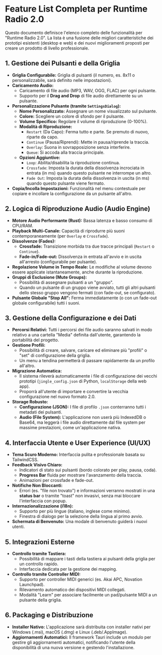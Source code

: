 # Feature List Completa per Runtime Radio 2.0

Questo documento definisce l'elenco completo delle funzionalità per "Runtime Radio 2.0". La lista è una fusione delle migliori caratteristiche dei prototipi esistenti (desktop e web) e dei nuovi miglioramenti proposti per creare un prodotto di livello professionale.

## 1. Gestione dei Pulsanti e della Griglia

-   **Griglia Configurabile:** Griglia di pulsanti (il numero, es. 8x11 o personalizzabile, sarà definito nelle impostazioni).
-   **Caricamento Audio:**
    -   Caricamento di file audio (MP3, WAV, OGG, FLAC) per ogni pulsante.
    -   Supporto per il **Drag and Drop** di file audio direttamente su un pulsante.
-   **Personalizzazione Pulsante (tramite `SettingsDialog`):**
    -   **Nome Personalizzato:** Assegnare un nome visualizzato sul pulsante.
    -   **Colore:** Scegliere un colore di sfondo per il pulsante.
    -   **Volume Specifico:** Regolare il volume di riproduzione (0-100%).
    -   **Modalità di Riproduzione:**
        -   `Restart` (Da Capo): Ferma tutto e parte. Se premuto di nuovo, riparte da capo.
        -   `Continue` (Pausa/Riprendi): Mette in pausa/riprende la traccia.
        -   `Overlay`: Suona in sovrapposizione senza interferire.
        -   `Queue`: Si accoda alla traccia principale.
    -   **Opzioni Aggiuntive:**
        -   `Loop`: Abilita/disabilita la riproduzione continua.
        -   `Crossfade`: Imposta la durata della dissolvenza incrociata in entrata (in ms) quando questo pulsante ne interrompe un altro.
        -   `Fade Out`: Imposta la durata della dissolvenza in uscita (in ms) quando questo pulsante viene fermato.
-   **Copia/Incolla Impostazioni:** Funzionalità nel menu contestuale per copiare e incollare la configurazione da un pulsante all'altro.

## 2. Logica di Riproduzione Audio (Audio Engine)

-   **Motore Audio Performante (Rust):** Bassa latenza e basso consumo di CPU/RAM.
-   **Playback Multi-Canale:** Capacità di riprodurre più suoni contemporaneamente (per `Overlay` e `Crossfade`).
-   **Dissolvenze (Fades):**
    -   **Crossfade:** Transizione morbida tra due tracce principali (`Restart` o `Continue`).
    -   **Fade-in/Fade-out:** Dissolvenza in entrata all'avvio e in uscita all'arresto (configurabile per pulsante).
-   **Regolazione Volume in Tempo Reale:** Le modifiche al volume devono essere applicate istantaneamente, anche durante la riproduzione.
-   **Gruppi di Esclusione (Mute Groups):**
    -   Possibilità di assegnare pulsanti a un "gruppo".
    -   Quando un pulsante di un gruppo viene avviato, tutti gli altri pulsanti dello stesso gruppo vengono fermati (con fade-out, se configurato).
-   **Pulsante Globale "Stop All":** Ferma immediatamente (o con un fade-out globale configurabile) tutti i suoni.

## 3. Gestione della Configurazione e dei Dati

-   **Percorsi Relativi:** Tutti i percorsi dei file audio saranno salvati in modo relativo a una cartella "Media" definita dall'utente, garantendo la portabilità del progetto.
-   **Gestione Profili:**
    -   Possibilità di creare, salvare, caricare ed eliminare più "profili" o "set" di configurazione della griglia.
    -   Un menu a tendina permetterà di passare rapidamente da un profilo all'altro.
-   **Migrazione Automatica:**
    -   Il sistema rileverà automaticamente i file di configurazione dei vecchi prototipi (`jingle_config.json` di Python, `localStorage` della web app).
    -   Proporrà all'utente di importare e convertire la vecchia configurazione nel nuovo formato 2.0.
-   **Storage Robusto:**
    -   **Configurazione (JSON):** I file di profilo `.json` conterranno tutti i metadati dei pulsanti.
    -   **Audio (File System):** L'applicazione non userà più IndexedDB o Base64, ma leggerà i file audio direttamente dal file system per massime prestazioni, come un'applicazione nativa.

## 4. Interfaccia Utente e User Experience (UI/UX)

-   **Tema Scuro Moderno:** Interfaccia pulita e professionale basata su TailwindCSS.
-   **Feedback Visivo Chiaro:**
    -   Indicatori di stato sui pulsanti (bordo colorato per play, pausa, coda).
    -   **Progress Bar** fluida per mostrare l'avanzamento della traccia.
    -   Animazioni per crossfade e fade-out.
-   **Notifiche Non Bloccanti:**
    -   Errori (es. "file non trovato") e informazioni verranno mostrati in una **status bar** o tramite "toast" non invasivi, senza mai bloccare l'interfaccia con popup.
-   **Internazionalizzazione (i18n):**
    -   Supporto per più lingue (italiano, inglese come minimo).
    -   Finestra di dialogo per la selezione della lingua al primo avvio.
-   **Schermata di Benvenuto:** Una modale di benvenuto guiderà i nuovi utenti.

## 5. Integrazioni Esterne

-   **Controllo tramite Tastiera:**
    -   Possibilità di mappare i tasti della tastiera ai pulsanti della griglia per un controllo rapido.
    -   Interfaccia dedicata per la gestione dei mapping.
-   **Controllo tramite Controller MIDI:**
    -   Supporto per controller MIDI generici (es. Akai APC, Novation Launchpad).
    -   Rilevamento automatico dei dispositivi MIDI collegati.
    -   Modalità "Learn" per associare facilmente un pad/pulsante MIDI a un pulsante della griglia.

## 6. Packaging e Distribuzione

-   **Installer Nativo:** L'applicazione sarà distribuita con installer nativi per Windows (.msi), macOS (.dmg) e Linux (.deb/.AppImage).
-   **Aggiornamenti Automatici:** Il framework Tauri include un modulo per gestire gli aggiornamenti automatici, notificando l'utente della disponibilità di una nuova versione e gestendo l'installazione.
